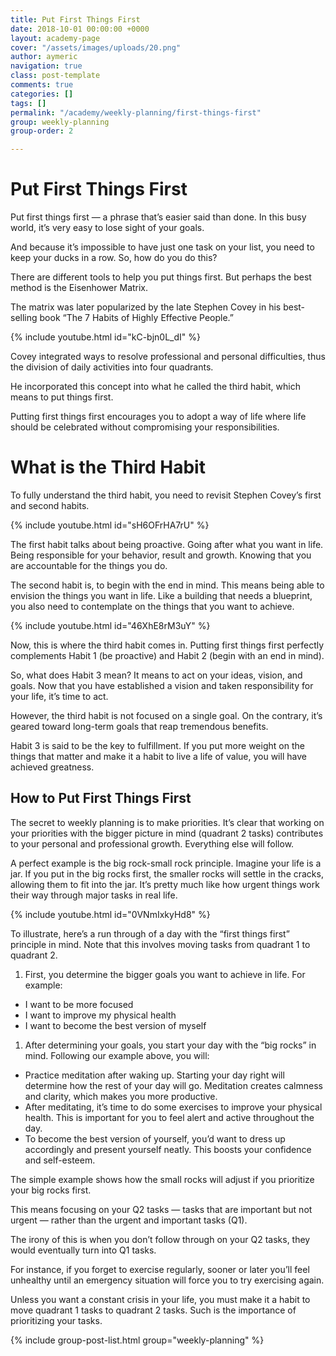 ```yaml
---
title: Put First Things First
date: 2018-10-01 00:00:00 +0000
layout: academy-page
cover: "/assets/images/uploads/20.png"
author: aymeric
navigation: true
class: post-template
comments: true
categories: []
tags: []
permalink: "/academy/weekly-planning/first-things-first"
group: weekly-planning
group-order: 2

---
```

# Put First Things First

Put first things first ­— a phrase that’s easier said than done. In this busy world, it’s very easy to lose sight of your goals.

And because it’s impossible to have just one task on your list, you need to keep your ducks in a row. So, how do you do this?

There are different tools to help you put things first. But perhaps the best method is the Eisenhower Matrix.

The matrix was later popularized by the late Stephen Covey in his best-selling book “The 7 Habits of Highly Effective People.”

{% include youtube.html id="kC-bjn0L_dI" %}

Covey integrated ways to resolve professional and personal difficulties, thus the division of daily activities into four quadrants.

He incorporated this concept into what he called the third habit, which means to put things first.

Putting first things first encourages you to adopt a way of life where life should be celebrated without compromising your responsibilities.

# What is the Third Habit

To fully understand the third habit, you need to revisit Stephen Covey’s first and second habits.

{% include youtube.html id="sH6OFrHA7rU" %}

The first habit talks about being proactive. Going after what you want in life. Being responsible for your behavior, result and growth. Knowing that you are accountable for the things you do.

The second habit is, to begin with the end in mind. This means being able to envision the things you want in life. Like a building that needs a blueprint, you also need to contemplate on the things that you want to achieve.

{% include youtube.html id="46XhE8rM3uY" %}

Now, this is where the third habit comes in. Putting first things first perfectly complements Habit 1 (be proactive) and Habit 2 (begin with an end in mind).

So, what does Habit 3 mean? It means to act on your ideas, vision, and goals. Now that you have established a vision and taken responsibility for your life, it’s time to act.

However, the third habit is not focused on a single goal. On the contrary, it’s geared toward long-term goals that reap tremendous benefits.

Habit 3 is said to be the key to fulfillment. If you put more weight on the things that matter and make it a habit to live a life of value, you will have achieved greatness.

## How to Put First Things First

The secret to weekly planning is to make priorities. It’s clear that working on your priorities with the bigger picture in mind (quadrant 2 tasks) contributes to your personal and professional growth. Everything else will follow.

A perfect example is the big rock-small rock principle. Imagine your life is a jar. If you put in the big rocks first, the smaller rocks will settle in the cracks, allowing them to fit into the jar. It’s pretty much like how urgent things work their way through major tasks in real life.

{% include youtube.html id="0VNmIxkyHd8" %}

To illustrate, here’s a run through of a day with the “first things first” principle in mind. Note that this involves moving tasks from quadrant 1 to quadrant 2.

1. First, you determine the bigger goals you want to achieve in life. For example:

* I want to be more focused
* I want to improve my physical health
* I want to become the best version of myself

1. After determining your goals, you start your day with the “big rocks” in mind. Following our example above, you will:

* Practice meditation after waking up. Starting your day right will determine how the rest of your day will go. Meditation creates calmness and clarity, which makes you more productive.
* After meditating, it’s time to do some exercises to improve your physical health. This is important for you to feel alert and active throughout the day.
* To become the best version of yourself, you’d want to dress up accordingly and present yourself neatly. This boosts your confidence and self-esteem.

The simple example shows how the small rocks will adjust if you prioritize your big rocks first.

This means focusing on your Q2 tasks ­— tasks that are important but not urgent — rather than the urgent and important tasks (Q1).

The irony of this is when you don’t follow through on your Q2 tasks, they would eventually turn into Q1 tasks.

For instance, if you forget to exercise regularly, sooner or later you’ll feel unhealthy until an emergency situation will force you to try exercising again.

Unless you want a constant crisis in your life, you must make it a habit to move quadrant 1 tasks to quadrant 2 tasks. Such is the importance of prioritizing your tasks.

<div class='post-feed'> {% include group-post-list.html group="weekly-planning" %} </div>